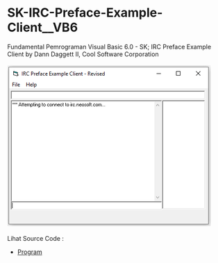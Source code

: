 # SK-IRC-Preface-Example-Client__VB6
Fundamental Pemrograman Visual Basic 6.0 - SK; IRC Preface Example Client by Dann Daggett II, Cool Software Corporation<br><br>
<img src="https://github.com/RizkyKhapidsyah/SK-IRC-Preface-Example-Client__VB6/blob/main/result/001.PNG"><br><br>
Lihat Source Code : <br>
- <a href="https://github.com/RizkyKhapidsyah/SK-IRC-Preface-Example-Client__VB6">Program</a>

